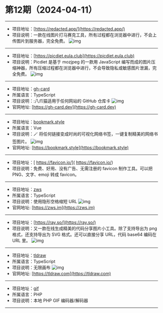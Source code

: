# 第12期（2024-04-11）

---
- 项目地址：[https://redacted.app/](https://redacted.app/)
- 项目说明：一款在线图片打马赛克工具，所有过程都在浏览器中进行，不会上传图片到服务器，完全免费。
![img](/weekly/static/images/2024-04-11/1712800872.png)
---
- 项目地址：[https://picdiet.eula.club](https://picdiet.eula.club)
- 项目说明：Picdiet 是基于 mozjpeg 的一款用 JavaScript 编写而成的图片压缩神器，所有压缩过程都在浏览器中进行，不会导致隐私或敏感图片泄漏，完全免费。
![img](/weekly/static/images/2024-04-11/1712801433.png)
---
- 项目地址：[gh-card](https://github.com/nwtgck/gh-card)
- 所属语言：TypeScript
- 项目说明：:八爪猫适用于任何网站的 GitHub 仓库卡
![img](/weekly/static/images/2024-04-11/1712803777.png)
- 官网地址: [https://gh-card.dev](https://gh-card.dev)
---
- 项目地址：[bookmark.style](https://github.com/xiaoluoboding/bookmark.style)
- 所属语言：Vue
- 项目说明：🪄 将任何链接变成时尚的可视化网络书签，一键复制精美的网络书签图片。
![img](/weekly/static/images/2024-04-11/1712805075.png)
- 官网地址: [https://bookmark.style](https://bookmark.style)
---
- 项目地址：[ https://favicon.io/]( https://favicon.io/)
- 项目说明：免费、好用、没有广告、无需注册的 favicon 制作工具。可以把 PNG、文字、emoji 转成 favicon。
---

- 项目地址：[zws](https://github.com/zws-im/zws)
- 所属语言：TypeScript
- 项目说明：使用隐形空格缩短 URL
![img](/weekly/static/images/2024-04-11/1712811212.png)
- 官网地址: [https://zws.im](https://zws.im)
---
- 项目地址：[https://ray.so/](https://ray.so/)
- 项目说明：又一款在线生成精美的代码分享图片小工具。除了支持导出为 png 格式，还支持导出为 SVG 格式。还可以直接分享 URL，代码 base64 编码在 URL 里。
![img](/weekly/static/images/2024-04-11/1712811519.png)
---
- 项目地址：[tldraw](https://github.com/tldraw/tldraw)
- 所属语言：TypeScript
- 项目说明：无限画布
![img](/weekly/static/images/2024-04-11/1712813430.png)
- 官网地址: [https://tldraw.com](https://tldraw.com)
---
- 项目地址：[gif](https://github.com/Intervention/gif)
- 所属语言：PHP
- 项目说明：本地 PHP GIF 编码器/解码器
---